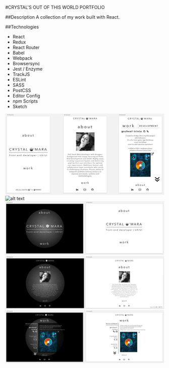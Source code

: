 #CRYSTAL'S OUT OF THIS WORLD PORTFOLIO

##Description
A collection of my work built with React. 

##Technologies
- React
- Redux
- React Router
- Babel
- Webpack
- Browsersync
- Jest / Enzyme
- TrackJS
- ESLint
- SASS
- PostCSS
- Editor Config
- npm Scripts
- Sketch

![alt text](src/styles/images/portfolio-sketch-mobile-1.png)
![alt text](src/styles/portfolio-sketch-mobile-2.png)
![alt text](src/styles/images/portfolio-home.png)
![alt text](src/styles/images/portfolio-about.png)
![alt text](src/styles/images/portfolio-content.png)
